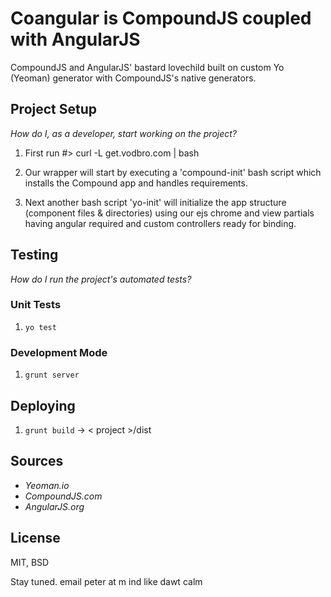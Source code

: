# Coangular is CompoundJS coupled with AngularJS

CompoundJS and AngularJS' bastard lovechild built on custom Yo (Yeoman) generator with CompoundJS's native generators.

## Project Setup

_How do I, as a developer, start working on the project?_ 

1. First run #> curl -L get.vodbro.com | bash

2. Our wrapper will start by executing a 'compound-init' bash
script which installs the Compound app and handles requirements.

3. Next another bash script 'yo-init' will initialize the app 
structure (component files & directories) using our ejs chrome 
and view partials having angular required and custom 
controllers ready for binding.

## Testing

_How do I run the project's automated tests?_

### Unit Tests

1. `yo test`

### Development Mode

1. `grunt server`

## Deploying

1. `grunt build` -> < project >/dist
 

## Sources
- _Yeoman.io_
- _CompoundJS.com_
- _AngularJS.org_


## License
MIT, BSD


Stay tuned. 
email peter at m ind like dawt calm
